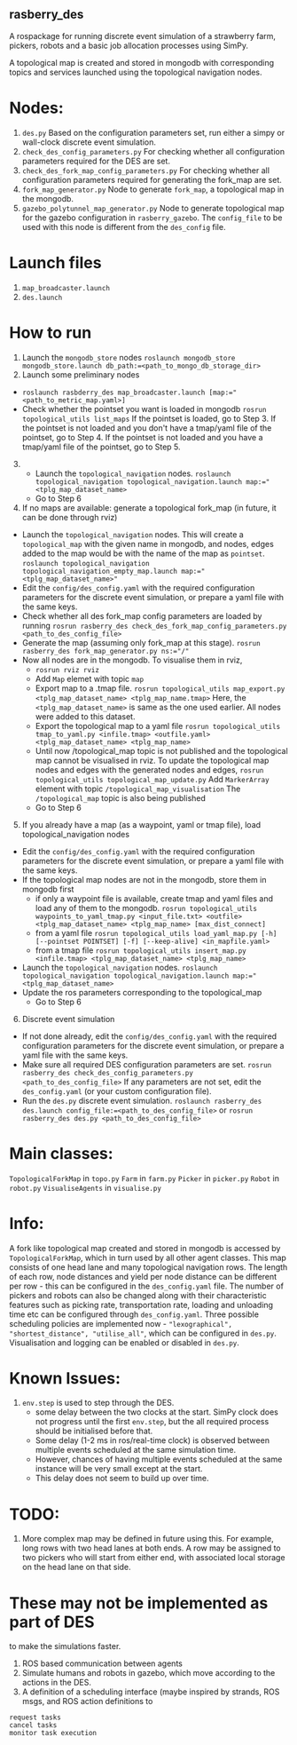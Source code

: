 **rasberry_des**
------------
A rospackage for running discrete event simulation of a strawberry farm, pickers, robots and a basic job allocation processes using SimPy.

A topological map is created and stored in mongodb with corresponding topics and services launched using the topological navigation nodes.

# Nodes:
  1. `des.py`
    Based on the configuration parameters set, run either a simpy or wall-clock discrete event simulation.
  2. `check_des_config_parameters.py`
    For checking whether all configuration parameters required for the DES are set.
  3. `check_des_fork_map_config_parameters.py`
    For checking whether all configuration parameters required for generating the fork_map are set.
  4. `fork_map_generator.py`
    Node to generate `fork_map`, a topological map in the mongodb. 
  5. `gazebo_polytunnel_map_generator.py`
    Node to generate topological map for the gazebo configuration in `rasberry_gazebo`. The `config_file` to be used with this node is different from the `des_config` file.

# Launch files
  1. `map_broadcaster.launch`
  2. `des.launch`

# How to run

1. Launch the `mongodb_store` nodes
  `roslaunch mongodb_store mongodb_store.launch db_path:=<path_to_mongo_db_storage_dir>`
2. Launch some preliminary nodes
  * `roslaunch rasbderry_des map_broadcaster.launch [map:="<path_to_metric_map.yaml>]`
  * Check whether the pointset you want is loaded in mongodb
    `rosrun topological_utils list_maps`
    If the pointset is loaded, go to Step 3.
    If the pointset is not loaded and you don't have a tmap/yaml file of the pointset, go to Step 4.
    If the pointset is not loaded and you have a tmap/yaml file of the pointset, go to Step 5.
3. * Launch the `topological_navigation` nodes. 
     `roslaunch topological_navigation topological_navigation.launch map:="<tplg_map_dataset_name>`
   * Go to Step 6
4. If no maps are available: generate a topological fork_map (in future, it can be done through rviz)
  * Launch the `topological_navigation` nodes. This will create a `topological_map` with the given name in mongodb, and nodes, edges added to the map would be with the name of the map as `pointset`.
    `roslaunch topological_navigation topological_navigation_empty_map.launch map:="<tplg_map_dataset_name>"`
  * Edit the `config/des_config.yaml` with the required configuration parameters for the discrete event simulation, or prepare a yaml file with the same keys.
  * Check whether all des fork_map config parameters are loaded by running
    `rosrun rasberry_des check_des_fork_map_config_parameters.py <path_to_des_config_file>`
  * Generate the map (assuming only fork_map at this stage).
    `rosrun rasberry_des fork_map_generator.py ns:="/"`
  * Now all nodes are in the mongodb. To visualise them in rviz,
    * `rosrun rviz rviz`
    * Add `Map` elemet with topic `map`
    * Export map to a .tmap file. 
      `rosrun topological_utils map_export.py <tplg_map_dataset_name> <tplg_map_name.tmap>`
      Here, the `<tplg_map_dataset_name>` is same as the one used earlier. All nodes were added to this dataset.
    * Export the topological map to a yaml file
      `rosrun topological_utils tmap_to_yaml.py <infile.tmap> <outfile.yaml> <tplg_map_dataset_name> <tplg_map_name>`
    * Until now /topological_map topic is not published and the topological map cannot be visualised in rviz. To update the topological map nodes and edges with the generated nodes and edges, 
      `rosrun topological_utils topological_map_update.py`
      Add `MarkerArray` element with topic `/topological_map_visualisation`
      The `/topological_map` topic is also being published
    * Go to Step 6
5. If you already have a map (as a waypoint, yaml or tmap file), load topological_navigation nodes
  * Edit the `config/des_config.yaml` with the required configuration parameters for the discrete event simulation, or prepare a yaml file with the same keys.
  * If the topological map nodes are not in the mongodb, store them in mongodb first
    * if only a waypoint file is available, create tmap and yaml files and load any of them to the mongodb.
      `rosrun topological_utils waypoints_to_yaml_tmap.py <input_file.txt> <outfile> <tplg_map_dataset_name> <tplg_map_name> [max_dist_connect]`
    * from a yaml file
      `rosrun topological_utils load_yaml_map.py [-h] [--pointset POINTSET] [-f] [--keep-alive] <in_mapfile.yaml>`
    * from a tmap file
      `rosrun topological_utils insert_map.py <infile.tmap> <tplg_map_dataset_name> <tplg_map_name>`
  * Launch the `topological_navigation` nodes. 
    `roslaunch topological_navigation topological_navigation.launch map:="<tplg_map_dataset_name>`
  * Update the ros parameters corresponding to the topological_map
    * Go to Step 6
6. Discrete event simulation
  * If not done already, edit the `config/des_config.yaml` with the required configuration parameters for the discrete event simulation, or prepare a yaml file with the same keys.
  * Make sure all required DES configuration parameters are set.
    `rosrun rasberry_des check_des_config_parameters.py <path_to_des_config_file>`
    If any parameters are not set, edit the `des_config.yaml` (or your custom configuration file).
  * Run the `des.py` discrete event simulation. 
    `roslaunch rasberry_des des.launch config_file:=<path_to_des_config_file>`
    or
    `rosrun rasberry_des des.py <path_to_des_config_file>`

# Main classes:
`TopologicalForkMap` in `topo.py`
`Farm` in `farm.py`
`Picker` in `picker.py`
`Robot` in `robot.py`
`VisualiseAgents` in `visualise.py`

# Info:
A fork like topological map created and stored in mongodb is accessed by `TopologicalForkMap`, which in turn used by all other agent classes. This map consists of one head lane and many topological navigation rows. The length of each row, node distances and yield per node distance can be different per row - this can be configured in the `des_config.yaml` file. The number of pickers and robots can also be changed along with their characteristic features such as picking rate, transportation rate, loading and unloading time etc can be configured through `des_config.yaml`. Three possible scheduling policies are implemented now - `"lexographical", "shortest_distance", "utilise_all"`, which can be configured in `des.py`. Visualisation and logging can be enabled or disabled in `des.py`.

# Known Issues:
  1. `env.step` is used to step through the DES. 
     - some delay between the two clocks at the start. SimPy clock does not progress until the first `env.step`, but the all required process should be initialised before that.
     - Some delay (1-2 ms in ros/real-time clock) is observed between multiple events scheduled at the same simulation time.
     - However, chances of having multiple events scheduled at the same instance will be very small except at the start.
     - This delay does not seem to build up over time.

# TODO:
  1. More complex map may be defined in future using this. For example, long rows with two head lanes at both ends. A row may be assigned to two pickers who will start from either end, with associated local storage on the head lane on that side.

# These may not be implemented as part of DES
  to make the simulations faster.
  1. ROS based communication between agents
  2. Simulate humans and robots in gazebo, which move according to the actions in the DES.
  3. A definition of a scheduling interface (maybe inspired by strands, ROS msgs, and ROS action definitions to

    request tasks
    cancel tasks
    monitor task execution


